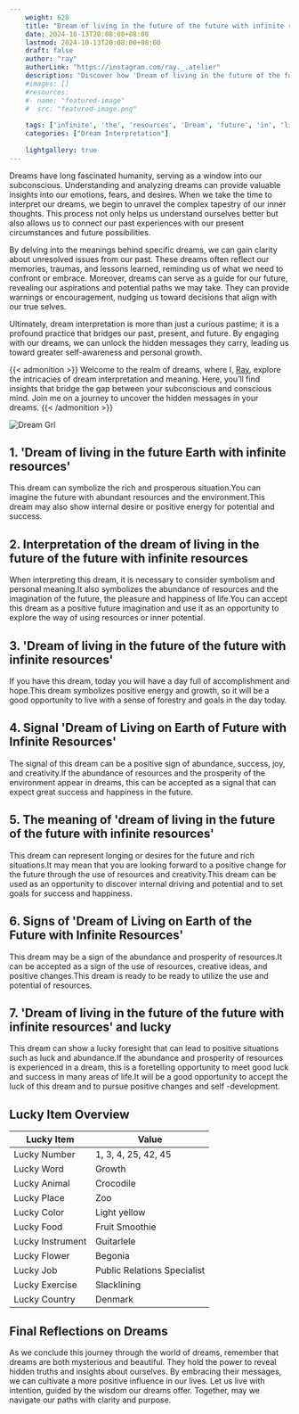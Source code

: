 ```yaml
---
    weight: 628
    title: "Dream of living in the future of the future with infinite resources"  # Assuming 'title' column exists
    date: 2024-10-13T20:08:00+08:00
    lastmod: 2024-10-13T20:08:00+08:00
    draft: false
    author: "ray"
    authorLink: "https://instagram.com/ray._.atelier"
    description: "Discover how 'Dream of living in the future of the future with infinite resources' can interpret your future and uncover its significant meanings in your life."
    #images: []
    #resources:
    #- name: "featured-image"
    #  src: "featured-image.png"
    
    tags: ['infinite', 'the', 'resources', 'Dream', 'future', 'in', 'living', 'of', 'with']
    categories: ["Dream Interpretation"]
    
    lightgallery: true
---
```

    
Dreams have long fascinated humanity, serving as a window into our subconscious. Understanding and analyzing dreams can provide valuable insights into our emotions, fears, and desires. When we take the time to interpret our dreams, we begin to unravel the complex tapestry of our inner thoughts. This process not only helps us understand ourselves better but also allows us to connect our past experiences with our present circumstances and future possibilities.

By delving into the meanings behind specific dreams, we can gain clarity about unresolved issues from our past. These dreams often reflect our memories, traumas, and lessons learned, reminding us of what we need to confront or embrace. Moreover, dreams can serve as a guide for our future, revealing our aspirations and potential paths we may take. They can provide warnings or encouragement, nudging us toward decisions that align with our true selves.

Ultimately, dream interpretation is more than just a curious pastime; it is a profound practice that bridges our past, present, and future. By engaging with our dreams, we can unlock the hidden messages they carry, leading us toward greater self-awareness and personal growth.

{{< admonition >}}
Welcome to the realm of dreams, where I, [Ray](https://instagram.com/ray._.atelier), explore the intricacies of dream interpretation and meaning. Here, you’ll find insights that bridge the gap between your subconscious and conscious mind. Join me on a journey to uncover the hidden messages in your dreams.
{{< /admonition >}}

![Dream Grl](https://cdn.pixabay.com/photo/2017/11/02/03/35/gothic-2910057_1280.jpg "Dream Grl")

## 1. 'Dream of living in the future Earth with infinite resources'
This dream can symbolize the rich and prosperous situation.You can imagine the future with abundant resources and the environment.This dream may also show internal desire or positive energy for potential and success.

## 2. Interpretation of the dream of living in the future of the future with infinite resources
When interpreting this dream, it is necessary to consider symbolism and personal meaning.It also symbolizes the abundance of resources and the imagination of the future, the pleasure and happiness of life.You can accept this dream as a positive future imagination and use it as an opportunity to explore the way of using resources or inner potential.

## 3. 'Dream of living in the future of the future with infinite resources'
If you have this dream, today you will have a day full of accomplishment and hope.This dream symbolizes positive energy and growth, so it will be a good opportunity to live with a sense of forestry and goals in the day today.

## 4. Signal 'Dream of Living on Earth of Future with Infinite Resources'
The signal of this dream can be a positive sign of abundance, success, joy, and creativity.If the abundance of resources and the prosperity of the environment appear in dreams, this can be accepted as a signal that can expect great success and happiness in the future.

## 5. The meaning of 'dream of living in the future of the future with infinite resources'
This dream can represent longing or desires for the future and rich situations.It may mean that you are looking forward to a positive change for the future through the use of resources and creativity.This dream can be used as an opportunity to discover internal driving and potential and to set goals for success and happiness.

## 6. Signs of 'Dream of Living on Earth of the Future with Infinite Resources'
This dream may be a sign of the abundance and prosperity of resources.It can be accepted as a sign of the use of resources, creative ideas, and positive changes.This dream is ready to be ready to utilize the use and potential of resources.

## 7. 'Dream of living in the future of the future with infinite resources' and lucky
This dream can show a lucky foresight that can lead to positive situations such as luck and abundance.If the abundance and prosperity of resources is experienced in a dream, this is a foretelling opportunity to meet good luck and success in many areas of life.It will be a good opportunity to accept the luck of this dream and to pursue positive changes and self -development.

## Lucky Item Overview
| Lucky Item          | Value              |
|---------------|--------------------|
| Lucky Number        | 1, 3, 4, 25, 42, 45  |
| Lucky Word          | Growth |
| Lucky Animal        | Crocodile |
| Lucky Place         | Zoo     |
| Lucky Color         | Light yellow     |
| Lucky Food          | Fruit Smoothie      |
| Lucky Instrument    | Guitarlele |
| Lucky Flower        | Begonia    |
| Lucky Job           | Public Relations Specialist       |
| Lucky Exercise      | Slacklining  |
| Lucky Country       | Denmark    |


##  Final Reflections on Dreams

As we conclude this journey through the world of dreams, remember that dreams are both mysterious and beautiful. They hold the power to reveal hidden truths and insights about ourselves. By embracing their messages, we can cultivate a more positive influence in our lives. Let us live with intention, guided by the wisdom our dreams offer. Together, may we navigate our paths with clarity and purpose.

